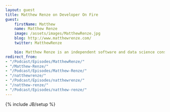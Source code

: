 ```yaml
---
layout: guest
title: Matthew Renze on Developer On Fire
guest:
    firstName: Matthew
    name: Matthew Renze
    image: /assets/images/MatthewRenze.jpg
    blog: http://www.matthewrenze.com/
    twitter: MatthewRenze

    bio: Matthew Renze is an independent software and data science consultant with over 16 years of professional experience building large-scale data-driven desktop, server, and cloud-based applications. He is an author for Pluralsight, a Microsoft MVP, an ASPInsider, an international public speaker, and an open-source software contributor. His interests include data analytics, data visualization, and machine learning.
redirect_from:
- "/Podcast/Episodes/MatthewRenze/"
- "/Matthew-Renze/"
- "/Podcast/Episodes/Matthew-Renze/"
- "/natthewrenze/"
- "/Podcast/Episodes/natthewrenze/"
- "/natthew-renze/"
- "/Podcast/Episodes/natthew-renze/"
---
```

{% include JB/setup %}
